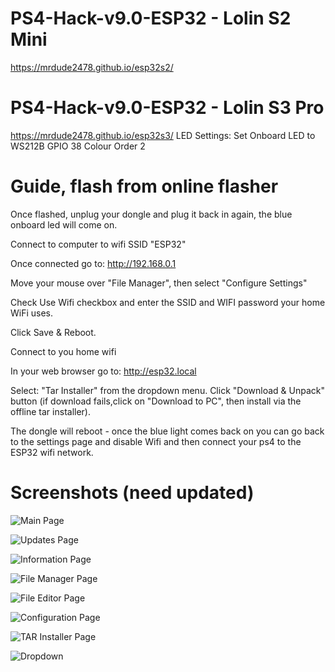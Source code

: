 # PS4-Hack-v9.0-ESP32 - Lolin S2 Mini
https://mrdude2478.github.io/esp32s2/

# PS4-Hack-v9.0-ESP32 - Lolin S3 Pro
https://mrdude2478.github.io/esp32s3/
LED Settings:
Set Onboard LED to WS212B
GPIO 38
Colour Order 2

# Guide, flash from online flasher

Once flashed, unplug your dongle and plug it back in again, the blue onboard led will come on.

Connect to computer to wifi SSID "ESP32"

Once connected go to: http://192.168.0.1

Move your mouse over "File Manager", then select "Configure Settings"

Check Use Wifi checkbox and enter the SSID and WIFI password your home WiFi uses.

Click Save & Reboot.

Connect to you home wifi

In your web browser go to: http://esp32.local

Select: "Tar Installer" from the dropdown menu.
Click "Download & Unpack" button (if download fails,click on "Download to PC", then install via the offline tar installer).

The dongle will reboot - once the blue light comes back on you can go back to the settings page and disable Wifi and then connect your ps4 to the ESP32 wifi network.

# Screenshots (need updated)
![Main Page](https://i.imgur.com/5kyxgYW.png)

![Updates Page](https://i.imgur.com/yNW28WB.png)

![Information Page](https://i.imgur.com/HC3yaVW.png)

![File Manager Page](https://i.imgur.com/xTstYTj.png)

![File Editor Page](https://i.imgur.com/tScZEj3.png)

![Configuration Page](https://i.imgur.com/4nJlz4D.png)

![TAR Installer Page](https://i.imgur.com/2oINUNS.jpeg)

![Dropdown](https://i.imgur.com/bpzatvr.png)
